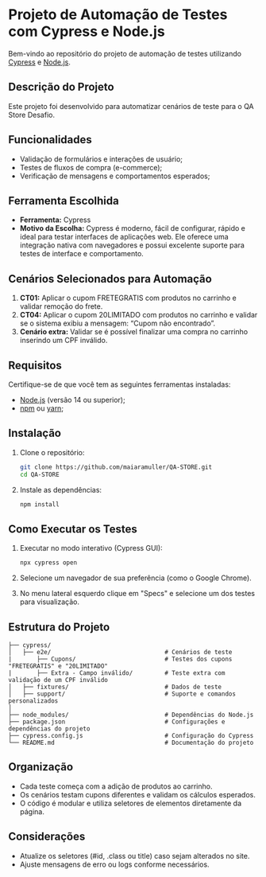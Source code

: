 # Projeto de Automação de Testes com Cypress e Node.js

Bem-vindo ao repositório do projeto de automação de testes utilizando [Cypress](https://www.cypress.io/) e [Node.js](https://nodejs.org/).

## Descrição do Projeto
Este projeto foi desenvolvido para automatizar cenários de teste para o QA Store Desafio.

## Funcionalidades
- Validação de formulários e interações de usuário;
- Testes de fluxos de compra (e-commerce);
- Verificação de mensagens e comportamentos esperados;

## Ferramenta Escolhida
- **Ferramenta:** Cypress
- **Motivo da Escolha:** Cypress é moderno, fácil de configurar, rápido e ideal para testar interfaces de aplicações web. Ele oferece uma integração nativa com navegadores e possui excelente suporte para testes de interface e comportamento.

## Cenários Selecionados para Automação
1. **CT01:** Aplicar o cupom FRETEGRATIS com produtos no carrinho e validar remoção do frete.
2. **CT04:** Aplicar o cupom 20LIMITADO com produtos no carrinho e validar se o sistema exibiu a mensagem: “Cupom não encontrado”.
3. **Cenário extra:** Validar se é possível finalizar uma compra no carrinho inserindo um CPF inválido.

## Requisitos
Certifique-se de que você tem as seguintes ferramentas instaladas:

- [Node.js](https://nodejs.org/) (versão 14 ou superior);
- [npm](https://www.npmjs.com/) ou [yarn](https://yarnpkg.com/);

## Instalação

1. Clone o repositório:
   ```bash
   git clone https://github.com/maiaramuller/QA-STORE.git
   cd QA-STORE
   ```

2. Instale as dependências:
   ```bash
   npm install
   ```

## Como Executar os Testes

1. Executar no modo interativo (Cypress GUI):
   ```bash
   npx cypress open
   ```

2. Selecione um navegador de sua preferência (como o Google Chrome).

3. No menu lateral esquerdo clique em "Specs" e selecione um dos testes para visualização.

## Estrutura do Projeto

```
├── cypress/
│   ├── e2e/                                # Cenários de teste
|       ├── Cupons/                         # Testes dos cupons "FRETEGRATIS" e "20LIMITADO"
|       ├── Extra - Campo inválido/         # Teste extra com validação de um CPF inválido
│   ├── fixtures/                           # Dados de teste
│   ├── support/                            # Suporte e comandos personalizados
│   
├── node_modules/                           # Dependências do Node.js
├── package.json                            # Configurações e dependências do projeto
├── cypress.config.js                       # Configuração do Cypress
└── README.md                               # Documentação do projeto
```

## Organização
- Cada teste começa com a adição de produtos ao carrinho.
- Os cenários testam cupons diferentes e validam os cálculos esperados.
- O código é modular e utiliza seletores de elementos diretamente da página.

## Considerações
- Atualize os seletores (#id, .class ou title) caso sejam alterados no site.
- Ajuste mensagens de erro ou logs conforme necessários.

